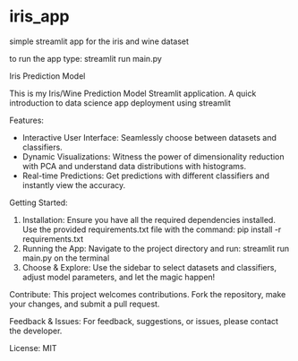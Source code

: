 # iris_app
 simple streamlit app for the iris and wine dataset

to run the app type: streamlit run main.py

Iris Prediction Model

This is my Iris/Wine Prediction Model Streamlit application. A quick introduction to data science app deployment using streamlit

Features:
- Interactive User Interface: Seamlessly choose between datasets and classifiers.
- Dynamic Visualizations: Witness the power of dimensionality reduction with PCA and understand data distributions with histograms.
- Real-time Predictions: Get predictions with different classifiers and instantly view the accuracy.

Getting Started:
1. Installation: Ensure you have all the required dependencies installed. Use the provided requirements.txt file with the command:
pip install -r requirements.txt
2. Running the App: Navigate to the project directory and run:
streamlit run main.py on the terminal
3. Choose & Explore: Use the sidebar to select datasets and classifiers, adjust model parameters, and let the magic happen!

Contribute:
This project welcomes contributions. Fork the repository, make your changes, and submit a pull request.

Feedback & Issues:
For feedback, suggestions, or issues, please contact the developer.

License: MIT

